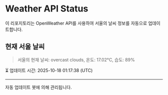 
# Weather API Status

이 리포지토리는 OpenWeather API를 사용하여 서울의 날씨 정보를 자동으로 업데이트합니다.

## 현재 서울 날씨
> 서울의 현재 날씨: overcast clouds, 온도: 17.02°C, 습도: 89%

⏳ 업데이트 시간: 2025-10-18 01:17:38 (UTC)

---
자동 업데이트 봇에 의해 관리됩니다.
